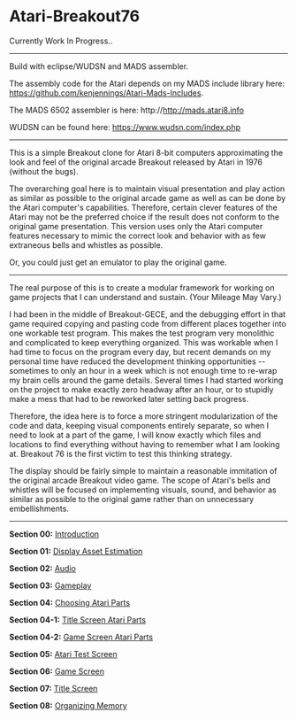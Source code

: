 # Atari-Breakout76
Currently Work In Progress..

---

Build with eclipse/WUDSN and MADS assembler.

The assembly code for the Atari depends on my MADS include library here: https://github.com/kenjennings/Atari-Mads-Includes.  

The MADS 6502 assembler is here: http://http://mads.atari8.info

WUDSN can be found here: https://www.wudsn.com/index.php

---

This is a simple Breakout clone for Atari 8-bit computers approximating the look and feel of the original arcade Breakout released by Atari in 1976 (without the bugs).

The overarching goal here is to maintain visual presentation and play action as similar as possible to the original arcade game as well as can be done by the Atari computer's capabilities. Therefore, certain clever features of the Atari may not be the preferred choice if the result does not conform to the original game presentation.  This version uses only the Atari computer features necessary to mimic the correct look and behavior with as few extraneous bells and whistles as possible.

Or, you could just get an emulator to play the original game.

---

The real purpose of this is to create a modular framework for working on game projects that I can understand and sustain. (Your Mileage May Vary.)  

I had been in the middle of Breakout-GECE, and the debugging effort in that game required copying and pasting code from different places together into one workable test program.  This makes the test program very monolithic and complicated to keep everything organized.  This was workable when I had time to focus on the program every day, but recent demands on my personal time have reduced the development thinking opportunities -- sometimes to only an hour in a week which is not enough time to re-wrap  my brain cells around the game details.  Several times I had started working on the project to make exactly zero headway after an hour, or to stupidly make a mess that had to be reworked later setting back progress. 

Therefore, the idea here is to force a more stringent modularization of the code and data, keeping visual components entirely separate, so when I need to look at a part of the game, I will know exactly which files and locations to find everything without having to remember what I am looking at.  Breakout 76 is the first victim to test this thinking strategy.  

The display should be fairly simple to maintain a reasonable immitation of the original arcade Breakout video game.  The scope of Atari's bells and whistles will be focused on implementing visuals, sound, and behavior as similar as possible to the original game rather than on unnecessary embellishments.

---

**Section 00:** [Introduction]( https://github.com/kenjennings/Atari-Breakout76/blob/master/README00Intro.md "Introduction")

**Section 01:** [Display Asset Estimation]( https://github.com/kenjennings/Atari-Breakout76/blob/master/README01AssetEstimation.md "Display Asset Estimation" )

**Section 02:** [Audio]( https://github.com/kenjennings/Atari-Breakout76/blob/master/README02Audio.md "Audio" )

**Section 03:** [Gameplay]( https://github.com/kenjennings/Atari-Breakout76/blob/master/README03Gameplay.md "Gameplay" )

**Section 04:** [Choosing Atari Parts]( https://github.com/kenjennings/Atari-Breakout76/blob/master/README04Implementation.md "Choosing Atari Parts" )

**Section 04-1:** [Title Screen Atari Parts]( https://github.com/kenjennings/Atari-Breakout76/blob/master/README04-1TitleImplementation.md "Title Screen Atari Parts" )

**Section 04-2:** [Game Screen Atari Parts]( https://github.com/kenjennings/Atari-Breakout76/blob/master/README04-2GameImplementation.md "Game Screen Atari Parts" )

**Section 05:** [Atari Test Screen]( https://github.com/kenjennings/Atari-Breakout76/blob/master/README05TestScreen.md "Atari Test Screen" )

**Section 06:** [Game Screen]( https://github.com/kenjennings/Atari-Breakout76/blob/master/README06GameScreen.md "Game Screen" )

**Section 07:** [Title Screen]( https://github.com/kenjennings/Atari-Breakout76/blob/master/README07TitleScreen.md "Title Screen" )

**Section 08:** [Organizing Memory]( https://github.com/kenjennings/Atari-Breakout76/blob/master/README08Memory.md "Organizing Memory" )

